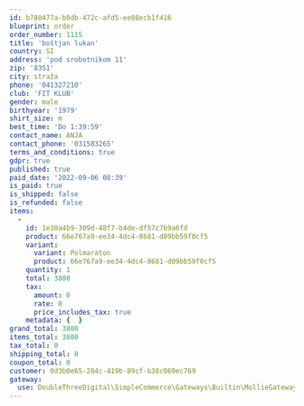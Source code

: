 ```yaml
---
id: b780477a-b0db-472c-afd5-ee08ecb1f416
blueprint: order
order_number: 1115
title: 'boštjan lukan'
country: SI
address: 'pod srobotnikom 11'
zip: '8351'
city: straža
phone: '041327210'
club: 'FIT KLUB'
gender: male
birthyear: '1979'
shirt_size: m
best_time: 'Do 1:39:59'
contact_name: ANJA
contact_phone: '031583265'
terms_and_conditions: true
gdpr: true
published: true
paid_date: '2022-09-06 08:39'
is_paid: true
is_shipped: false
is_refunded: false
items:
  -
    id: 1e30a4b9-309d-48f7-b4de-df57c7b9a6fd
    product: 66e767a9-ee34-4dc4-8681-d09bb59f0cf5
    variant:
      variant: Polmaraton
      product: 66e767a9-ee34-4dc4-8681-d09bb59f0cf5
    quantity: 1
    total: 3800
    tax:
      amount: 0
      rate: 0
      price_includes_tax: true
    metadata: {  }
grand_total: 3800
items_total: 3800
tax_total: 0
shipping_total: 0
coupon_total: 0
customer: 0d3b0e65-284c-419b-89cf-b38c069ec769
gateway:
  use: DoubleThreeDigital\SimpleCommerce\Gateways\Builtin\MollieGateway
---
```

